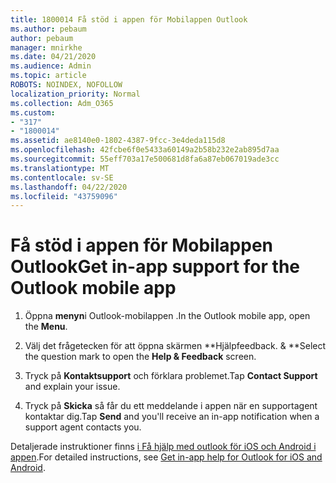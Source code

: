 ```yaml
---
title: 1800014 Få stöd i appen för Mobilappen Outlook
ms.author: pebaum
author: pebaum
manager: mnirkhe
ms.date: 04/21/2020
ms.audience: Admin
ms.topic: article
ROBOTS: NOINDEX, NOFOLLOW
localization_priority: Normal
ms.collection: Adm_O365
ms.custom:
- "317"
- "1800014"
ms.assetid: ae8140e0-1802-4387-9fcc-3e4deda115d8
ms.openlocfilehash: 42fcbe6f0e5433a60149a2b58b232e2ab895d7aa
ms.sourcegitcommit: 55eff703a17e500681d8fa6a87eb067019ade3cc
ms.translationtype: MT
ms.contentlocale: sv-SE
ms.lasthandoff: 04/22/2020
ms.locfileid: "43759096"
---
```

# <a name="get-in-app-support-for-the-outlook-mobile-app"></a><span data-ttu-id="a8d3c-102">Få stöd i appen för Mobilappen Outlook</span><span class="sxs-lookup"><span data-stu-id="a8d3c-102">Get in-app support for the Outlook mobile app</span></span>

1. <span data-ttu-id="a8d3c-103">Öppna **menyn**i Outlook-mobilappen .</span><span class="sxs-lookup"><span data-stu-id="a8d3c-103">In the Outlook mobile app, open the **Menu**.</span></span>

2. <span data-ttu-id="a8d3c-104">Välj det frågetecken för att öppna skärmen \*\*Hjälpfeedback. &amp; \*\*</span><span class="sxs-lookup"><span data-stu-id="a8d3c-104">Select the question mark to open the **Help &amp; Feedback** screen.</span></span>

3. <span data-ttu-id="a8d3c-105">Tryck på **Kontaktsupport** och förklara problemet.</span><span class="sxs-lookup"><span data-stu-id="a8d3c-105">Tap **Contact Support** and explain your issue.</span></span>

4. <span data-ttu-id="a8d3c-106">Tryck på **Skicka** så får du ett meddelande i appen när en supportagent kontaktar dig.</span><span class="sxs-lookup"><span data-stu-id="a8d3c-106">Tap **Send** and you'll receive an in-app notification when a support agent contacts you.</span></span>

<span data-ttu-id="a8d3c-107">Detaljerade instruktioner finns [i Få hjälp med outlook för iOS och Android i appen](https://support.office.com/article/218a22d1-9fa5-4889-b689-de1c63493243.aspx#ID0EAABAAA=Contact_Support).</span><span class="sxs-lookup"><span data-stu-id="a8d3c-107">For detailed instructions, see [Get in-app help for Outlook for iOS and Android](https://support.office.com/article/218a22d1-9fa5-4889-b689-de1c63493243.aspx#ID0EAABAAA=Contact_Support).</span></span>
